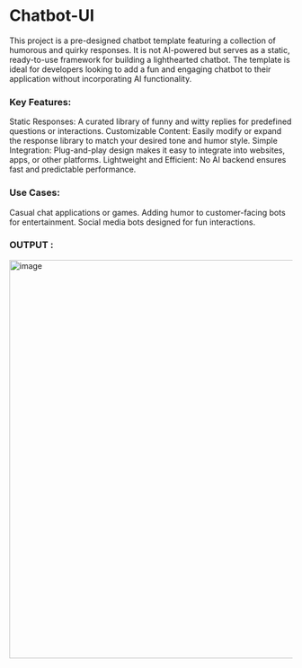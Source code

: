 # Chatbot-UI
This project is a pre-designed chatbot template featuring a collection of humorous and quirky responses. It is not AI-powered but serves as a static, ready-to-use framework for building a lighthearted chatbot. The template is ideal for developers looking to add a fun and engaging chatbot to their application without incorporating AI functionality.

### Key Features:
Static Responses: A curated library of funny and witty replies for predefined questions or interactions.
Customizable Content: Easily modify or expand the response library to match your desired tone and humor style.
Simple Integration: Plug-and-play design makes it easy to integrate into websites, apps, or other platforms.
Lightweight and Efficient: No AI backend ensures fast and predictable performance.
### Use Cases:
Casual chat applications or games.
Adding humor to customer-facing bots for entertainment.
Social media bots designed for fun interactions.

### OUTPUT :

<img width="709" alt="image" src="https://github.com/user-attachments/assets/64a85c19-da91-41d7-9f63-8edcdac0e1a8" />

